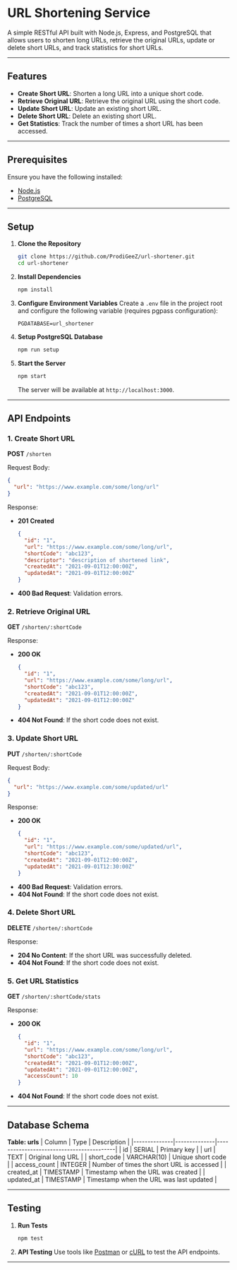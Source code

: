 # URL Shortening Service

A simple RESTful API built with Node.js, Express, and PostgreSQL that allows users to shorten long URLs, retrieve the original URLs, update or delete short URLs, and track statistics for short URLs.

---

## Features

- **Create Short URL**: Shorten a long URL into a unique short code.
- **Retrieve Original URL**: Retrieve the original URL using the short code.
- **Update Short URL**: Update an existing short URL.
- **Delete Short URL**: Delete an existing short URL.
- **Get Statistics**: Track the number of times a short URL has been accessed.

---

## Prerequisites

Ensure you have the following installed:

- [Node.js](https://nodejs.org/) 
- [PostgreSQL](https://www.postgresql.org/) 

---

## Setup

1. **Clone the Repository**
   ```bash
   git clone https://github.com/ProdiGeeZ/url-shortener.git
   cd url-shortener
   ```

2. **Install Dependencies**
   ```bash
   npm install
   ```

3. **Configure Environment Variables**
   Create a `.env` file in the project root and configure the following variable (requires pgpass configuration): 
   ```env
   PGDATABASE=url_shortener
   ```

4. **Setup PostgreSQL Database**
    ```bash
   npm run setup
   ```

5. **Start the Server**
   ```bash
   npm start
   ```
   The server will be available at `http://localhost:3000`.

---

## API Endpoints

### 1. Create Short URL
**POST** `/shorten`

Request Body:
```json
{
  "url": "https://www.example.com/some/long/url"
}
```

Response:
- **201 Created**
  ```json
  {
    "id": "1",
    "url": "https://www.example.com/some/long/url",
    "shortCode": "abc123",
    "descriptor": "description of shortened link",
    "createdAt": "2021-09-01T12:00:00Z",
    "updatedAt": "2021-09-01T12:00:00Z"
  }
  ```
- **400 Bad Request**: Validation errors.

### 2. Retrieve Original URL
**GET** `/shorten/:shortCode`

Response:
- **200 OK**
  ```json
  {
    "id": "1",
    "url": "https://www.example.com/some/long/url",
    "shortCode": "abc123",
    "createdAt": "2021-09-01T12:00:00Z",
    "updatedAt": "2021-09-01T12:00:00Z"
  }
  ```
- **404 Not Found**: If the short code does not exist.

### 3. Update Short URL
**PUT** `/shorten/:shortCode`

Request Body:
```json
{
  "url": "https://www.example.com/some/updated/url"
}
```

Response:
- **200 OK**
  ```json
  {
    "id": "1",
    "url": "https://www.example.com/some/updated/url",
    "shortCode": "abc123",
    "createdAt": "2021-09-01T12:00:00Z",
    "updatedAt": "2021-09-01T12:30:00Z"
  }
  ```
- **400 Bad Request**: Validation errors.
- **404 Not Found**: If the short code does not exist.

### 4. Delete Short URL
**DELETE** `/shorten/:shortCode`

Response:
- **204 No Content**: If the short URL was successfully deleted.
- **404 Not Found**: If the short code does not exist.

### 5. Get URL Statistics
**GET** `/shorten/:shortCode/stats`

Response:
- **200 OK**
  ```json
  {
    "id": "1",
    "url": "https://www.example.com/some/long/url",
    "shortCode": "abc123",
    "createdAt": "2021-09-01T12:00:00Z",
    "updatedAt": "2021-09-01T12:00:00Z",
    "accessCount": 10
  }
  ```
- **404 Not Found**: If the short code does not exist.

---

## Database Schema

**Table: urls**
| Column       | Type         | Description                              |
|--------------|--------------|------------------------------------------|
| id           | SERIAL       | Primary key                             |
| url          | TEXT         | Original long URL                       |
| short_code   | VARCHAR(10)  | Unique short code                       |
| access_count | INTEGER      | Number of times the short URL is accessed |
| created_at   | TIMESTAMP    | Timestamp when the URL was created      |
| updated_at   | TIMESTAMP    | Timestamp when the URL was last updated |

---

## Testing

1. **Run Tests**
   ```bash
   npm test
   ```

2. **API Testing**
   Use tools like [Postman](https://www.postman.com/) or [cURL](https://curl.se/) to test the API endpoints.

---
